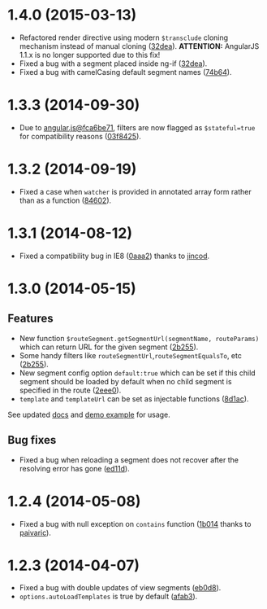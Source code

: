 # 1.4.0 (2015-03-13) 

- Refactored render directive using modern `$transclude` cloning mechanism instead of manual cloning ([32dea](https://github.com/artch/angular-route-segment/commit/904b72477e322a7ab647d8b6c96165c7d4332dea)).
  **ATTENTION:** AngularJS 1.1.x is no longer supported due to this fix!
- Fixed a bug with a segment placed inside ng-if ([32dea](https://github.com/artch/angular-route-segment/commit/904b72477e322a7ab647d8b6c96165c7d4332dea)).  
- Fixed a bug with camelCasing default segment names ([74b64](https://github.com/artch/angular-route-segment/commit/60bf2eca0ed554809c14f4556776a92eb2574b64)).

# 1.3.3 (2014-09-30)

- Due to [angular.js@fca6be71](https://github.com/angular/angular.js/commit/fca6be71), filters are now flagged as `$stateful=true` for compatibility reasons ([03f8425](https://github.com/artch/angular-route-segment/commit/03f8425)).

# 1.3.2 (2014-09-19)

- Fixed a case when `watcher` is provided in annotated array form rather than as a function ([84602](https://github.com/artch/angular-route-segment/commit/84602f83fbb20d336f0fdc3d34a22d7834a6489b)).

# 1.3.1 (2014-08-12)

- Fixed a compatibility bug in IE8 ([0aaa2](https://github.com/artch/angular-route-segment/commit/0aaa25be27a8d0b7e36f2e07a9a303b9b3f3c3f5)) thanks to [jincod](https://github.com/jincod).

# 1.3.0 (2014-05-15)

## Features

- New function `$routeSegment.getSegmentUrl(segmentName, routeParams)` which can return URL for the given segment ([2b255](https://github.com/artch/angular-route-segment/commit/2b255db63b7273be9f0c75b19c464620835db9b9)).
- Some handy filters like `routeSegmentUrl`,`routeSegmentEqualsTo`, etc ([2b255](https://github.com/artch/angular-route-segment/commit/2b255db63b7273be9f0c75b19c464620835db9b9)).
- New segment config option `default:true` which can be set if this child segment should be loaded by default when no child segment is specified in the route ([2eee0](https://github.com/artch/angular-route-segment/commit/2eee0a1dc7d6a6ff031d8451c06d4da5ae7e50fc)).
- `template` and `templateUrl` can be set as injectable functions ([8d1ac](https://github.com/artch/angular-route-segment/commit/8d1ac0d1ea1aee9243f90e32e4e4387a717049ac)).

See updated [docs](https://github.com/artch/angular-route-segment/blob/master/README.md) and [demo example](http://angular-route-segment.com/src/example/) for usage.

## Bug fixes

- Fixed a bug when reloading a segment does not recover after the resolving error has gone ([ed11d](https://github.com/artch/angular-route-segment/commit/ed11d58e495ea7c611a59373fd6b909de1be33e3)).


# 1.2.4 (2014-05-08)

- Fixed a bug with null exception on `contains` function ([1b014](https://github.com/artch/angular-route-segment/commit/1b014d3b5ea7740815c7e0b98467bdff556e6a5b) thanks to [paivaric](https://github.com/paivaric)).

# 1.2.3 (2014-04-07)

- Fixed a bug with double updates of view segments ([eb0d8](https://github.com/artch/angular-route-segment/commit/eb0d8a0c4aa01c2d8ab600aacef69e4a5479afd6)).
- `options.autoLoadTemplates` is true by default ([afab3](https://github.com/artch/angular-route-segment/commit/afab3ae7b827b7141ebcf0b8130311dc5aac0d7d)).